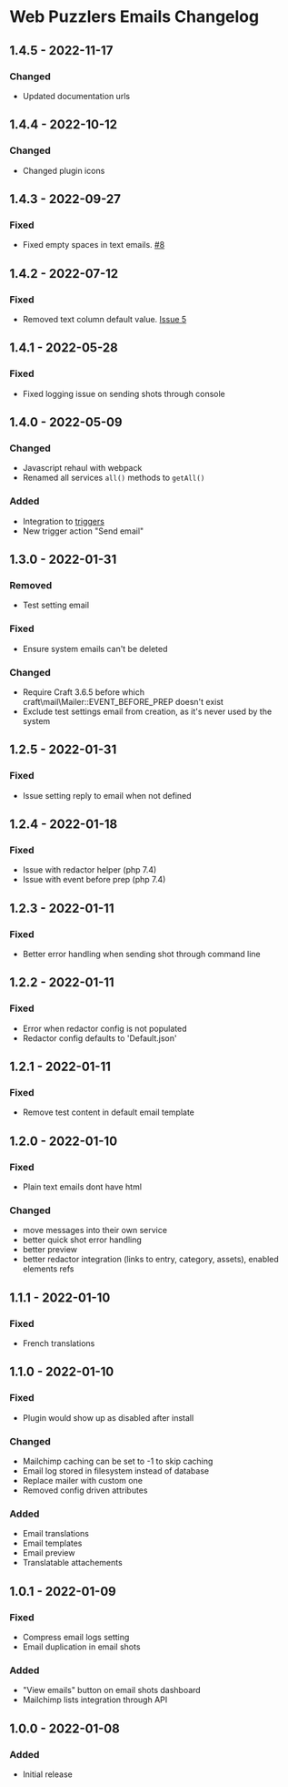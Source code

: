 # Web Puzzlers Emails Changelog

## 1.4.5 - 2022-11-17

### Changed

- Updated documentation urls

## 1.4.4 - 2022-10-12

### Changed

- Changed plugin icons

## 1.4.3 - 2022-09-27

### Fixed

- Fixed empty spaces in text emails. [#8](https://github.com/ryssbowh/craft-emails/issues/8)

## 1.4.2 - 2022-07-12

### Fixed

- Removed text column default value. [Issue 5](https://github.com/ryssbowh/craft-emails/issues/5)

## 1.4.1 - 2022-05-28

### Fixed

- Fixed logging issue on sending shots through console

## 1.4.0 - 2022-05-09

### Changed

- Javascript rehaul with webpack
- Renamed all services `all()` methods to `getAll()`

### Added

- Integration to [triggers](https://plugins.craftcms.com/triggers)
- New trigger action "Send email"

## 1.3.0 - 2022-01-31

### Removed

- Test setting email

### Fixed

- Ensure system emails can't be deleted

### Changed

- Require Craft 3.6.5 before which craft\mail\Mailer::EVENT_BEFORE_PREP doesn't exist
- Exclude test settings email from creation, as it's never used by the system

## 1.2.5 - 2022-01-31

### Fixed

- Issue setting reply to email when not defined

## 1.2.4 - 2022-01-18

### Fixed

- Issue with redactor helper (php 7.4)
- Issue with event before prep (php 7.4)

## 1.2.3 - 2022-01-11

### Fixed

- Better error handling when sending shot through command line

## 1.2.2 - 2022-01-11

### Fixed

- Error when redactor config is not populated
- Redactor config defaults to 'Default.json'

## 1.2.1 - 2022-01-11

### Fixed

- Remove test content in default email template

## 1.2.0 - 2022-01-10

### Fixed

- Plain text emails dont have html

### Changed

- move messages into their own service
- better quick shot error handling
- better preview
- better redactor integration (links to entry, category, assets), enabled elements refs

## 1.1.1 - 2022-01-10

### Fixed

- French translations

## 1.1.0 - 2022-01-10

### Fixed

- Plugin would show up as disabled after install

### Changed

- Mailchimp caching can be set to -1 to skip caching
- Email log stored in filesystem instead of database
- Replace mailer with custom one
- Removed config driven attributes

### Added

- Email translations
- Email templates
- Email preview
- Translatable attachements

## 1.0.1 - 2022-01-09

### Fixed

- Compress email logs setting
- Email duplication in email shots

### Added

- "View emails" button on email shots dashboard
- Mailchimp lists integration through API

## 1.0.0 - 2022-01-08

### Added

- Initial release